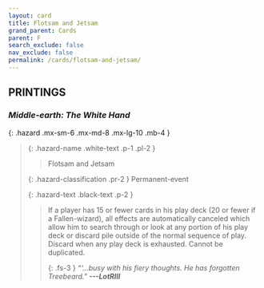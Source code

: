 ```yaml
---
layout: card
title: Flotsam and Jetsam
grand_parent: Cards
parent: F
search_exclude: false
nav_exclude: false
permalink: /cards/flotsam-and-jetsam/
---
```


## PRINTINGS


### _Middle-earth: The White Hand_

{: .hazard .mx-sm-6 .mx-md-8 .mx-lg-10 .mb-4 }
> {: .hazard-name .white-text .p-1 .pl-2 }
> > <div class="hazard-mp"></div>
> > <div class="card-name">Flotsam and Jetsam</div>
>
> {: .hazard-classification .pr-2 }
> Permanent-event
>
> {: .hazard-text .black-text .p-2 }
> > If a player has 15 or fewer cards in his play deck (20 or fewer if a Fallen-wizard), all effects are automatically canceled which allow him to search through or look at any portion of his play deck or discard pile outside of the normal sequence of play. Discard when any play deck is exhausted. Cannot be duplicated.   
> > 
> > {: .fs-3 } 
> > _“‘...busy with his fiery thoughts. He has forgotten Treebeard."_ ***---&#65279;LotRIII*** 
>
